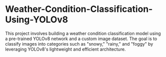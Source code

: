 # Weather-Condition-Classification-Using-YOLOv8
This project involves building a weather condition classification model using a pre-trained YOLOv8 network and a custom image dataset. The goal is to classify images into categories such as "snowy," "rainy," and "foggy" by leveraging YOLOv8's lightweight and efficient architecture.

